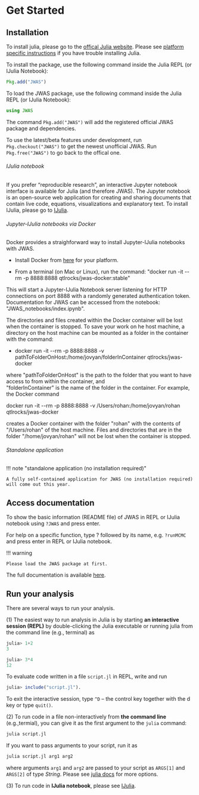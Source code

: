 # Get Started

## Installation

To install julia, please go to the [offical Julia website](https://julialang.org/downloads/).
Please see [platform specific instructions](https://julialang.org/downloads/platform.html)
if you have trouble installing Julia.

To install the package, use the following command inside the Julia REPL (or IJulia Notebook):
```julia
Pkg.add("JWAS")
```

To load the JWAS package, use the following command inside the Julia REPL (or IJulia Notebook):

```julia
using JWAS
```

The command `Pkg.add("JWAS")` will add the registered official JWAS package and dependencies.

To use the latest/beta features under development, run `Pkg.checkout("JWAS")` to get the
newest unofficial JWAS. Run `Pkg.free("JWAS")` to go back to the offical one.

###### IJulia notebook

If you prefer “reproducible research”, an interactive Jupyter notebook interface is available
for Julia (and therefore JWAS). The Jupyter notebook is an open-source web application for creating
and sharing documents that contain live code, equations, visualizations and explanatory text.
To install IJulia, please go to [IJulia](https://github.com/JuliaLang/IJulia.jl).

###### Jupyter-IJulia notebooks via Docker

Docker provides a straighforward way to install Jupyter-IJulia notebooks with JWAS. 

- Install Docker from [here](https://docs.docker.com/install/) for your platform.

- From a terminal (on Mac or Linux), run the command: "docker run -it \-\-rm -p 8888:8888 qtlrocks/jwas-docker:stable" 

This will start a Jupyter-IJulia Notebook server listening for HTTP connections on port 8888 with a randomly generated authentication 
token. Documentation for JWAS can be accessed from the notebook: "JWAS_notebooks/index.ipynb".

The directories and files created within the Docker container will be lost when the container is stopped. To save your work on he host machine, a directory on the host machine can be mounted as a folder in the container with the command:

- docker run -it --rm -p 8888:8888 -v pathToFolderOnHost:/home/jovyan/folderInContainer qtlrocks/jwas-docker

where "pathToFolderOnHost" is the path to the folder that you want to have access to from within the container, and  
"folderInContainer" is the name of the folder in the container. For example, the Docker command

 docker run -it --rm -p 8888:8888 -v /Users/rohan:/home/jovyan/rohan qtlrocks/jwas-docker
 
 creates a Docker container with the folder "rohan" with the contents of "/Users/rohan" of the host machine. Files and directories that are in the folder "/home/jovyan/rohan" will not be lost when the container is stopped.  
 
 

###### Standalone application

!!! note "standalone application (no installation required)"

    A fully self-contained application for JWAS (no installation required) will come out this year.


## Access documentation

To show the basic information (README file) of JWAS in REPL or IJulia notebook using `?JWAS`
and press enter.

For help on a specific function, type ? followed by its name, e.g. `?runMCMC` and press enter
in REPL or IJulia notebook.

!!! warning

    Please load the JWAS package at first.


The full documentation is available [here](http://reworkhow.github.io/JWAS.jl/latest/index.html).

## Run your analysis

There are several ways to run your analysis.

(1) The easiest way to run analysis in Julia is by starting **an interactive session (REPL)** by double-clicking the Julia
executable or running julia from the command line (e.g., terminal) as

```julia
julia> 1+2
3

julia> 3*4
12
```

To evaluate code written in a file `script.jl` in REPL, write and run

```julia
julia> include("script.jl").
```
To exit the interactive session, type `^D` – the control key together with the d key or type `quit()`.

(2) To run code in a file non-interactively from **the command line** (e.g.,termial), you can give it as the first argument to the `julia` command:

```bash
julia script.jl
```

If you want to pass arguments to your script, run it as
```bash
julia script.jl arg1 arg2
```
where arguments `arg1` and `arg2` are passed to your script as `ARGS[1]` and `ARGS[2]` of type *String*. Please see [julia docs](https://docs.julialang.org/en/stable/manual/getting-started/) for more options.

(3) To run code in **IJulia notebook**, please see [IJulia](https://github.com/JuliaLang/IJulia.jl).
